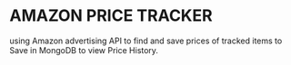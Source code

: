# AMAZON PRICE TRACKER

using Amazon advertising API to find and save prices of tracked items to Save in MongoDB to view Price History.
